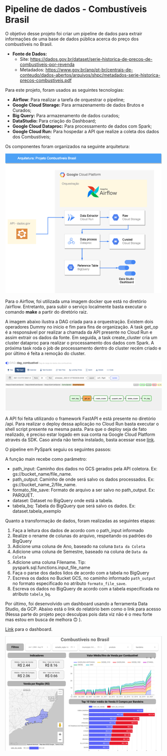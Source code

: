 # Pipeline de dados - Combustíveis Brasil

O objetivo desse projeto foi criar um pipeline de dados para extrair informações de uma base de dados pública acerca do preço dos combustíveis no Brasil. 

- **Fonte de Dados:** 
  - Site: https://dados.gov.br/dataset/serie-historica-de-precos-de-combustiveis-por-revenda
  - Metadados: https://www.gov.br/anp/pt-br/centrais-de-conteudo/dados-abertos/arquivos/shpc/metadados-serie-historica-precos-combustiveis.pdf

Para este projeto, foram usados as seguintes tecnologias: 

- **Airflow**: Para realizar a tarefa de orquestrar o pipeline;
- **Google Cloud Storage:** Para armazenamento de dados Brutos e Curados;
- **Big Query:** Para armazenamento de dados curados;
- **DataStudio:** Para criação do Dashboard;
- **Google Cloud Dataproc:** Para processamento de dados com Spark;
- **Google Cloud Run:** Para hospedar a API que realize a coleta dos dados dos Combustíveis;

Os componentes foram organizados na seguinte arquitetura: 

![alt text](./img/combustiveis_brasil.png)

Para o Airflow, foi utilizada uma imagem docker que está no diretório /airflow. Entretanto, para  subir o serviço localmente basta executar o comando **make** a partir do diretório raiz. 

A imagem abaixo ilustra a DAG criada para a orquestração. Existem dois operadores Dummy no inicio e fim para fins de organização. A task get_op é a responsável por realizar a chamada da API presente no Cloud Run e assim extrair os dados da fonte. Em seguida, a task create_cluster cria um cluster dataproc para realizar o processamento dos dados com Spark. A próxima task roda o job de processamento dentro do cluster recém criado e por último é feita a remoção do cluster.

![alt text](./img/dag.png)

A API foi feita utilizando o framework FastAPI e está presente no diretório /api. Para realizar o deploy dessa aplicação no Cloud Run basta executar o shell script presente na mesma pasta. Para que o deploy seja de fato realizado, é preciso estar logado em sua conta na Google Cloud Platform através da SDK. Caso ainda não tenha instalado, basta acessar esse [link](https://cloud.google.com/sdk/docs/install-sdk).

O pipeline em PySpark seguiu os seguintes passos: 

A função main recebe como parâmetro:
- path_input: Caminho dos dados no GCS gerados pela API coletora. Ex: gs://bucket_name/file_name.
- path_output: Caminho de onde será salvo os dados processados. Ex: gs://bucket_name_2/file_name.
- formato_file_save: Formato de arquivo a ser salvo no path_output. Ex: PARQUET.
- dataset: Dataset no BigQuery onde está a tabela.
- tabela_bq: Tabela do BigQuery que será salvo os dados. Ex: dataset.tabela_exemplo

Quanto a transformação de dados, foram realizadas as seguintes etapas: 

1. Faça a leitura dos dados de acordo com o path_input informado
2. Realize o rename de colunas do arquivo, respeitando os padrões do BigQuery
3. Adicione uma coluna de Ano, baseado na coluna `Data da Coleta`
4. Adicione uma coluna de Semestre, baseado na coluna de `Data da Coleta`
5. Adicione uma coluna Filename. Tip: pyspark.sql.functions.input_file_name
6. Faça o parse dos dados lidos de acordo com a tabela no BigQuery
7. Escreva os dados no Bucket GCS, no caminho informado `path_output`
no formato especificado no atributo `formato_file_save`.
8. Escreva os dados no BigQuery de acordo com a tabela especificada no atributo `tabela_bq`.

Por último, foi desenvolvido um dashboard usando a ferramenta Data Studio, da GCP. Abaixo está o link do relatório bem como o link para acesso (Nessa parte do projeto peço desculpas pois data viz não é o meu forte mas estou em busca de melhora 🙃 ). 

[Link](https://datastudio.google.com/s/o8V6TJH3OQU) para o dashboard.

![alt text](./img/dashboard.png)
